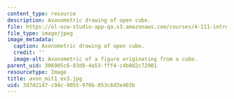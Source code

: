 ```yaml
---
content_type: resource
description: Axonometric drawing of open cube.
file: https://ol-ocw-studio-app-qa.s3.amazonaws.com/courses/4-111-introduction-to-architecture-environmental-design-spring-2014/3d7d2147c94c9055976b853c6d3e465b_axon_mit1_ex3.jpg
file_type: image/jpeg
image_metadata:
  caption: Axonometric drawing of open cube.
  credit: ''
  image-alt: Axonometric of a figure originating from a cube.
parent_uid: 306905c6-83d8-4a53-fff4-c4b8d2c72901
resourcetype: Image
title: axon_mit1_ex3.jpg
uid: 3d7d2147-c94c-9055-976b-853c6d3e465b
---
```

